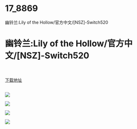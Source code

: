 # 17_8869
幽铃兰:Lily of the Hollow/官方中文/[NSZ]-Switch520
# 幽铃兰:Lily of the Hollow/官方中文/[NSZ]-Switch520
 <br/></br>
[下载地址](https://www.switch520.cc/article/8869 "下载地址")
<br/></br>

<p><span style="color: #ffffff;"><strong><img src="https://www.switch520.cc/muke_img/upload_art_editor_20210103-1_a72c7fb20e2cf1f9c730384bf68b55d5.jpg"></strong></span></p>
<p><span style="color: #ffffff;"><strong><img src="https://www.switch520.cc/muke_img/upload_art_editor_20210103-1_fbf2e9181270af445338b066691a8a6a.jpg"></strong></span></p>
<p><span style="color: #ffffff;"><strong><img src="https://www.switch520.cc/muke_img/upload_art_editor_20210103-1_c84103fad3a18a702cc3a593c57f9130.jpg"></strong></span></p>
<p><span style="color: #ffffff;"><strong><img src="https://www.switch520.cc/muke_img/upload_art_editor_20210103-1_dd1709eeca19121f7e84274fbce87a64.jpg">&nbsp;</strong></span></p>
<p><span style="color: #ffffff;"><strong>&nbsp;</strong></span></p>
